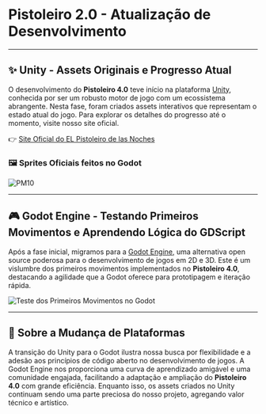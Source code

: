 # Pistoleiro 2.0 - Atualização de Desenvolvimento

---

## :sparkles: Unity - Assets Originais e Progresso Atual

O desenvolvimento do **Pistoleiro 4.0** teve início na plataforma [Unity](https://unity.com), conhecida por ser um robusto motor de jogo com um ecossistema abrangente. Nesta fase, foram criados assets interativos que representam o estado atual do jogo. Para explorar os detalhes do progresso até o momento, visite nosso site oficial.

:point_right: [Site Oficial do EL Pistoleiro de las Noches](https://mestrewilll.github.io/EL-Pistoleiro-de-las-noches-SITE/)

### :framed_picture: Sprites Oficiais feitos no Godot

![PM10](https://github.com/MestreWilll/Pistoleiro4.0Aprendendo-Godot/assets/87247824/7f4db464-9fab-4fad-a0f1-ac9ee9b28df3)

---

## :video_game: Godot Engine - Testando Primeiros Movimentos e Aprendendo Lógica do GDScript

Após a fase inicial, migramos para a [Godot Engine](https://godotengine.org), uma alternativa open source poderosa para o desenvolvimento de jogos em 2D e 3D. Este é um vislumbre dos primeiros movimentos implementados no **Pistoleiro 4.0**, destacando a agilidade que a Godot oferece para prototipagem e iteração rápida.

![Teste dos Primeiros Movimentos no Godot](https://github.com/MestreWilll/Pistoleiro4.0Aprendendo-Godot/assets/87247824/40950fb7-996d-4b26-bcc3-3342e5d62720)

---

## :twisted_rightwards_arrows: Sobre a Mudança de Plataformas

A transição do Unity para o Godot ilustra nossa busca por flexibilidade e a adesão aos princípios de código aberto no desenvolvimento de jogos. A Godot Engine nos proporciona uma curva de aprendizado amigável e uma comunidade engajada, facilitando a adaptação e ampliação do **Pistoleiro 4.0** com grande eficiência. Enquanto isso, os assets criados no Unity continuam sendo uma parte preciosa do nosso projeto, agregando valor técnico e artístico.
